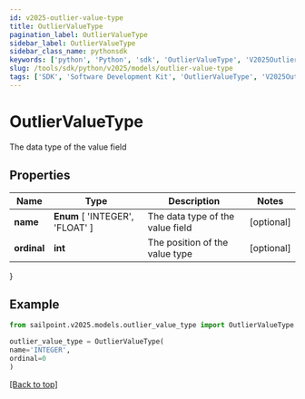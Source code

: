 ```yaml
---
id: v2025-outlier-value-type
title: OutlierValueType
pagination_label: OutlierValueType
sidebar_label: OutlierValueType
sidebar_class_name: pythonsdk
keywords: ['python', 'Python', 'sdk', 'OutlierValueType', 'V2025OutlierValueType'] 
slug: /tools/sdk/python/v2025/models/outlier-value-type
tags: ['SDK', 'Software Development Kit', 'OutlierValueType', 'V2025OutlierValueType']
---
```


# OutlierValueType

The data type of the value field

## Properties

Name | Type | Description | Notes
------------ | ------------- | ------------- | -------------
**name** |  **Enum** [  'INTEGER',    'FLOAT' ] | The data type of the value field | [optional] 
**ordinal** | **int** | The position of the value type | [optional] 
}

## Example

```python
from sailpoint.v2025.models.outlier_value_type import OutlierValueType

outlier_value_type = OutlierValueType(
name='INTEGER',
ordinal=0
)

```
[[Back to top]](#) 

